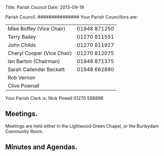 Title: Parish Council
Date: 2013-09-19

Parish Council.
###############
Your Parish Councillors are:

<table>
<tr>
<td>Mike Boffey (Vice Chair)</td>	<td>01948 871250</td>
</tr>
<tr>
<td>Terry Bailey</td>	<td>01270 811551</td>
</tr>
<tr>
<td>John Childs</td>	<td>01270 811927</td>
</tr>
<tr>
<td>Cheryl Cooper (Vice Chair)</td>	<td>01270 812075</td>
</tr>
<tr>
<td>    Ian Barton (Chairman)</td>	<td>01948 871375</td>
</tr>
<tr>
<td>Sarah Callendar Beckett</td>	<td>01948 662880</td>
</tr>
<tr>
<td>Rob Vernon</td>
</tr>
<tr>
<td>Clive Pownall</td>
</tr>

</table>

Your Parish Clerk is: Nick Powell 01270 588896

## Meetings.
Meetings are held either in the Lightwood Green Chapel, or the Burleydam Community Room.

## Minutes and Agendas.